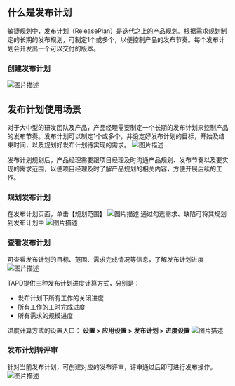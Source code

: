 ## 什么是发布计划

敏捷规划中，发布计划（ReleasePlan）是迭代之上的产品规划。根据需求规划制定的长期的发布规划，可制定1个或多个，以便控制产品的发布节奏。每个发布计划会开发出一个可以交付的版本。

### 创建发布计划

![图片描述](https://main.qcloudimg.com/raw/acd4c7f2633ac61f3cee7a7a3c0bd8f9.png)

 

## 发布计划使用场景

对于大中型的研发团队及产品，产品经理需要制定一个长期的发布计划来控制产品的发布节奏。发布计划可以制定1个或多个，并设定好发布计划的目标，开始及结束时间，以及规划好发布计划待实现的需求。
![图片描述](https://main.qcloudimg.com/raw/31185605bc83253050da007780837610.png)

发布计划规划后，产品经理需要跟项目经理及时沟通产品规划、发布节奏以及要实现的需求范围，以便项目经理及时了解产品规划的相关内容，方便开展后续的工作。

### 规划发布计划

在发布计划页面，单击【规划范围】
![图片描述](https://main.qcloudimg.com/raw/b60b5694a6923759085c61e80fc01539.png)
通过勾选需求、缺陷可将其规划到发布计划中
![图片描述](https://main.qcloudimg.com/raw/dc8ed69af73995ff62df55e047a5cb49.png)

### 查看发布计划

可查看发布计划的目标、范围、需求完成情况等信息，了解发布计划进度
![图片描述](https://main.qcloudimg.com/raw/c7385dec127c5f3aae76c4ba95f63230.png)

TAPD提供三种发布计划进度计算方式，分别是：
- 发布计划下所有工作的关闭进度
- 所有工作的工时完成进度
- 所有需求的规模进度

  
进度计算方式的设置入口： **设置 > 应用设置 > 发布计划 > 进度设置**
![图片描述](https://main.qcloudimg.com/raw/7b4f7674793b4451c69637d41bb2112c.png)

### 发布计划转评审

针对当前发布计划，可创建对应的发布评审，评审通过后即可进行发布操作。
![图片描述](https://main.qcloudimg.com/raw/fa290bff4446546e0e8e0a85b7081a50.png)

 
